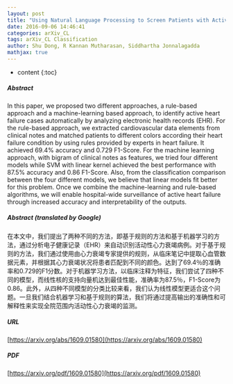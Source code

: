 ```yaml
---
layout: post
title: "Using Natural Language Processing to Screen Patients with Active Heart Failure: An Exploration for Hospital-wide Surveillance"
date: 2016-09-06 14:46:41
categories: arXiv_CL
tags: arXiv_CL Classification
author: Shu Dong, R Kannan Mutharasan, Siddhartha Jonnalagadda
mathjax: true
---
```


* content
{:toc}

##### Abstract
In this paper, we proposed two different approaches, a rule-based approach and a machine-learning based approach, to identify active heart failure cases automatically by analyzing electronic health records (EHR). For the rule-based approach, we extracted cardiovascular data elements from clinical notes and matched patients to different colors according their heart failure condition by using rules provided by experts in heart failure. It achieved 69.4% accuracy and 0.729 F1-Score. For the machine learning approach, with bigram of clinical notes as features, we tried four different models while SVM with linear kernel achieved the best performance with 87.5% accuracy and 0.86 F1-Score. Also, from the classification comparison between the four different models, we believe that linear models fit better for this problem. Once we combine the machine-learning and rule-based algorithms, we will enable hospital-wide surveillance of active heart failure through increased accuracy and interpretability of the outputs.

##### Abstract (translated by Google)
在本文中，我们提出了两种不同的方法，即基于规则的方法和基于机器学习的方法，通过分析电子健康记录（EHR）来自动识别活动性心力衰竭病例。对于基于规则的方法，我们通过使用由心力衰竭专家提供的规则，从临床笔记中提取心血管数据元素，并根据其心力衰竭状况将患者匹配到不同的颜色。达到了69.4％的准确率和0.729的F1分数。对于机器学习方法，以临床注释为特征，我们尝试了四种不同的模型，而线性核的支持向量机达到最佳性能，准确率为87.5％，F1-Score为0.86。此外，从四种不同模型的分类比较来看，我们认为线性模型更适合这个问题。一旦我们结合机器学习和基于规则的算法，我们将通过提高输出的准确性和可解释性来实现全院范围内活动性心力衰竭的监测。

##### URL
[https://arxiv.org/abs/1609.01580](https://arxiv.org/abs/1609.01580)

##### PDF
[https://arxiv.org/pdf/1609.01580](https://arxiv.org/pdf/1609.01580)

